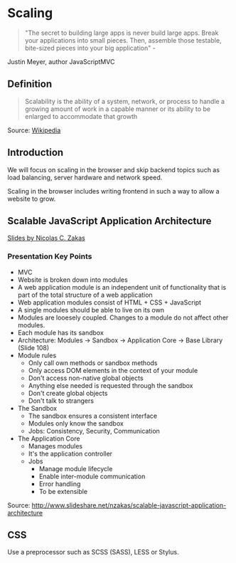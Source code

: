 # Scaling

> "The secret to building large apps is never build large apps. Break your applications into small pieces. Then, assemble those testable, bite-sized pieces into your big application" -

Justin Meyer, author JavaScriptMVC

## Definition
> Scalability is the ability of a system, network, or process to handle a growing amount of work in a capable manner or its ability to be enlarged to accommodate that growth

Source: [Wikipedia](http://en.wikipedia.org/wiki/Scalability)

## Introduction
We will focus on scaling in the browser and skip backend topics such as load balancing, server hardware and network speed.

Scaling in the browser includes writing frontend in such a way to allow a website to grow.

## Scalable JavaScript Application Architecture
[Slides by Nicolas C. Zakas](http://www.slideshare.net/nzakas/scalable-javascript-application-architecture)

### Presentation Key Points
- MVC
- Website is broken down into modules
- A web application module is an independent unit of functionality that is part of the total structure of a web application
- Web application modules consist of HTML + CSS + JavaScript
- A single modules should be able to live on its own
- Modules are looesely coupled. Changes to a module do not affect other modules.
- Each module has its sandbox
- Architecture: Modules -> Sandbox -> Application Core -> Base Library (Slide 108)
- Module rules
  + Only call own methods or sandbox methods
  + Only access DOM elements in the context of your module
  + Don't access non-native global objects
  + Anything else needed is requested through the sandbox
  + Don't create global objects
  + Don't talk to strangers
- The Sandbox
  + The sandbox ensures a consistent interface
  + Modules only know the sandbox
  + Jobs: Consistency, Security, Communication
- The Application Core
  + Manages modules
  + It's the application controller
  + Jobs
    * Manage module lifecycle
    * Enable inter-module communication
    * Error handling
    * To be extensible

Source: http://www.slideshare.net/nzakas/scalable-javascript-application-architecture

## CSS
Use a preprocessor such as SCSS (SASS), LESS or Stylus.




